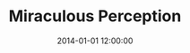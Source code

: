 ---
layout: work
title: Miraculous Perception
date: 2014-01-01 12:00:00
category: paintings
imageURL: /images/paintings/miraculous-perception.jpg
thumbnailURL: /images/paintings/miraculous-perception-thumbnail.jpg
medium: Glitter, acrylic paints, acrylic primer, gold leaf size, epoxy resin, clear coat, custom board and flexi ply
dimensions: 1618mm Ø x 34mm D
sold: true
---